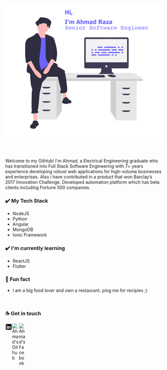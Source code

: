 <img src= "https://raw.githubusercontent.com/ahmadsamii/ahmadsamii/master/software.png"></img>

<br>
<br>
Welcome to my GitHub! I'm Ahmad, a Electrical Engineering graduate who has transitioned into Full Stack Software Engineering with 7+ years experience developing robust web applications for high-volume businesses and enterprises. Also i have contributed in a product that won Barclay’s 2017 Innovation Challenge. Developed automation platform which has beta clients including Fortune 500 companies.


### ✔️ My Tech Stack
- NodeJS
- Python
- Angular
- MongoDB
- Ionic Framework

### ✔️ I'm currently learning
- ReactJS
- Flutter

### 🌴 Fun fact
- I am a big food lover and own a restaurant. ping me for recipies ;) 

<br>

### ☕ Get in touch

<a href="https://www.linkedin.com/in/ahmad-ali-raza/">
  <img align="left" alt="Ahmad's Linkdein" width="22px" src="https://raw.githubusercontent.com/simple-icons/simple-icons/a90c0e79a3158f2990ee3c1856941a8ac0c94d15/icons/linkedin.svg" />
</a>

<a href="https://github.com/ahmadsamii">
  <img align="left" alt="Ahmad's Github" width="22px" src="https://raw.githubusercontent.com/simple-icons/simple-icons/a90c0e79a3158f2990ee3c1856941a8ac0c94d15/icons/github.svg" />
</a>

<a href="https://facebook.com/bhaai.jan">
  <img align="left" alt="Ahmad's Facebook" width="22px" src="https://raw.githubusercontent.com/simple-icons/simple-icons/a90c0e79a3158f2990ee3c1856941a8ac0c94d15/icons/facebook.svg" />
</a>

